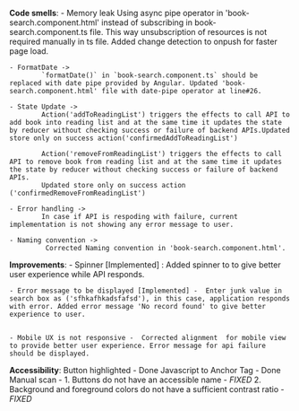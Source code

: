 **Code smells**:
    - Memory leak 
            Using async pipe operator in 'book-search.component.html' instead of subscribing in book-search.component.ts file. This way unsubscription of resources is not required  manually in ts file. Added change detection to onpush for faster page load.
           
    - FormatDate -> 
            `formatDate()` in `book-search.component.ts` should be replaced with date pipe provided by Angular. Updated 'book-search.component.html' file with date-pipe operator at line#26.

    - State Update -> 
            Action('addToReadingList') triggers the effects to call API to add book into reading list and at the same time it updates the state by reducer without checking success or failure of backend APIs.Updated store only on success action('confirmedAddToReadingList')

            Action('removeFromReadingList') triggers the effects to call API to remove book from reading list and at the same time it updates the state by reducer without checking success or failure of backend APIs.
            Updated store only on success action ('confirmedRemoveFromReadingList')
    
    - Error handling ->  
            In case if API is respoding with failure, current implementation is not showing any error message to user. 

    - Naming convention -> 
             Corrected Naming convention in 'book-search.component.html'.

**Improvements**:
    - Spinner [Implemented] : Added spinner to to give better user experience while API responds. 

    - Error message to be displayed [Implemented] -  Enter junk value in search box as ('sfhkafhkadsfafsd'), in this case, application responds  with error. Added error message 'No record found' to give better experience to user. 

    
    - Mobile UX is not responsive -  Corrected alignment  for mobile view to provide better user experience. Error message for api failure should be displayed.

    

**Accessibility**:
    Button highlighted - Done
    Javascript to Anchor Tag - Done
    Manual scan - 
         1. Buttons do not have an accessible name - *FIXED*
         2. Background and foreground colors do not have a sufficient contrast ratio - *FIXED*

